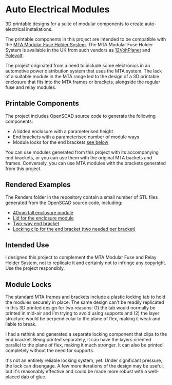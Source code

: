 # Auto Electrical Modules
3D printable designs for a suite of modular components to create auto-electrical installations.

The printable components in this project are intended to be compatible with the [MTA Modular Fuse Holder System](http://www.mta.it/en/frames-modules). The MTA Modular Fuse Holder System is available in the UK from such vendors as [12VoltPlanet](https://www.12voltplanet.co.uk/mta-modular-fuse-relay-holding-system.html) and [Polevolt](https://www.polevolt.co.uk/acatalog/Modular_Fuse_and_Relay_System.html).

The project originated from a need to include some electronics in an automotive power distribution system that uses the MTA system. The lack of a suitable module in the MTA range led to the design of a 3D printable enclosure that fits into the MTA frames or brackets, alongside the regular fuse and relay modules.

## Printable Components
The project includes OpenSCAD source code to generate the following components:
* A lidded enclosure with a parameterised height
* End brackets with a parameterised number of module ways
* Module locks for the end brackets [see below](#Module-Locks)

You can use modules generated from this project with its accompanying end brackets, or you can use them with the original MTA backets and frames. Conversely, you can use MTA modules with the brackets generated from this project.

## Rendered Examples
The Renders folder in the repository contain a small number of STL files generated from the OpenSCAD source code, including:
* [40mm tall enclosure module](https://github.com/smorgo/Auto-Electrical-Modules/blob/master/Renders/Module_40mm.stl)
* [Lid for the enclosure module](https://github.com/smorgo/Auto-Electrical-Modules/blob/master/Renders/Module_Lid.stl)
* [Two-way end bracket](https://github.com/smorgo/Auto-Electrical-Modules/blob/master/Renders/mounttest.stl)
* [Locking clip for the end bracket (two needed per bracket)](https://github.com/smorgo/Auto-Electrical-Modules/blob/master/Renders/locktest.stl)

## Intended Use
I designed this project to complement the MTA Modular Fuse and Relay Holder System, not to replicate it and certainly not to infringe any copyright. Use the project responsibly.

## Module Locks
The standard MTA frames and brackets include a plastic locking tab to hold the modules securely in place. The same design can't be readily replicated in this 3D printed design for two reasons: (1) the tab would normally be printed in mid-air and I'm trying to avoid using supports and (2) the layer structure would be perpendicular to the plane of flex, making it weak and liable to break.

I had a rethink and generated a separate locking component that clips to the end bracket. Being printed separately, it can have the layers oriented parallel to the plane of flex, making it much stronger. It can also be printed completely without the need for supports.

It's not an entirely reliable locking system, yet. Under significant pressure, the lock can disengage. A few more iterations of the design may be useful, but it's reasonably effective and could be made more robust with a well-placed dab of glue.


